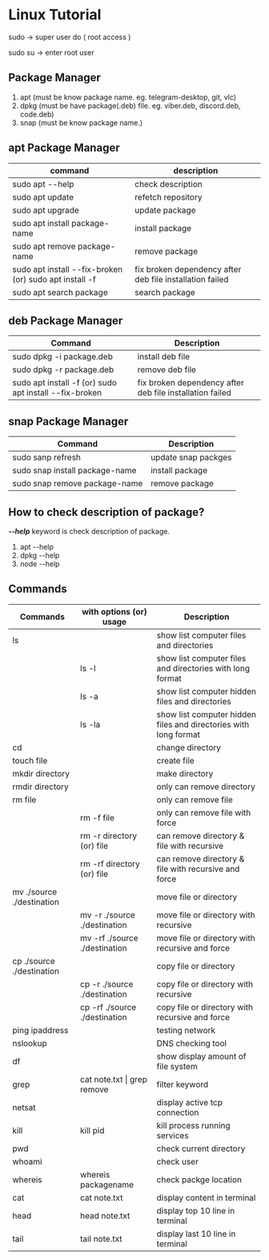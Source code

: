 # Linux Tutorial

sudo &rarr; super user do ( root access )

sudo su &rarr; enter root user

## Package Manager

1. apt (must be know package name. eg. telegram-desktop, git, vlc)
2. dpkg (must be have package(.deb) file. eg. viber.deb, discord.deb, code.deb)
3. snap (must be know package name.)

## apt Package Manager

| command                                                | description                                              |
| ------------------------------------------------------ | -------------------------------------------------------- |
| sudo apt --help                                        | check description                                        |
| sudo apt update                                        | refetch repository                                       |
| sudo apt upgrade                                       | update package                                           |
| sudo apt install package-name                          | install package                                          |
| sudo apt remove package-name                           | remove package                                           |
| sudo apt install --fix-broken (or) sudo apt install -f | fix broken dependency after deb file installation failed |
| sudo apt search package                                | search package                                           |

## deb Package Manager

| Command                                                | Description                                              |
| ------------------------------------------------------ | -------------------------------------------------------- |
| sudo dpkg -i package.deb                               | install deb file                                         |
| sudo dpkg -r package.deb                               | remove deb file                                          |
| sudo apt install -f (or) sudo apt install --fix-broken | fix broken dependency after deb file installation failed |

## snap Package Manager

| Command                        | Description         |
| ------------------------------ | ------------------- |
| sudo sanp refresh              | update snap packges |
| sudo snap install package-name | install package     |
| sudo snap remove package-name  | remove package      |

## How to check description of package?

**_--help_** keyword is check description of package.

1. apt --help
2. dpkg --help
3. node --help

## Commands

| Commands                  | with options (or) usage       | Description                                                      |
| ------------------------- | ----------------------------- | ---------------------------------------------------------------- |
| ls                        |                               | show list computer files and directories                         |
|                           | ls -l                         | show list computer files and directories with long format        |
|                           | ls -a                         | show list computer hidden files and directories                  |
|                           | ls -la                        | show list computer hidden files and directories with long format |
| cd                        |                               | change directory                                                 |
| touch file                |                               | create file                                                      |
| mkdir directory           |                               | make directory                                                   |
| rmdir directory           |                               | only can remove directory                                        |
| rm file                   |                               | only can remove file                                             |
|                           | rm -f file                    | only can remove file with force                                  |
|                           | rm -r directory (or) file     | can remove directory & file with recursive                       |
|                           | rm -rf directory (or) file    | can remove directory & file with recursive and force             |
| mv ./source ./destination |                               | move file or directory                                           |
|                           | mv -r ./source ./destination  | move file or directory with recursive                            |
|                           | mv -rf ./source ./destination | move file or directory with recursive and force                  |
| cp ./source ./destination |                               | copy file or directory                                           |
|                           | cp -r ./source ./destination  | copy file or directory with recursive                            |
|                           | cp -rf ./source ./destination | copy file or directory with recursive and force                  |
| ping ipaddress            |                               | testing network                                                  |
| nslookup                  |                               | DNS checking tool                                                |
| df                        |                               | show display amount of file system                               |
| grep                      | cat note.txt \| grep remove   | filter keyword                                                   |
| netsat                    |                               | display active tcp connection                                    |
| kill                      | kill pid                      | kill process running services                                    |
| pwd                       |                               | check current directory                                          |
| whoami                    |                               | check user                                                       |
| whereis                   | whereis packagename           | check packge location                                            |
| cat                       | cat note.txt                  | display content in terminal                                      |
| head                      | head note.txt                 | display top 10 line in terminal                                  |
| tail                      | tail note.txt                 | display last 10 line in terminal                                 |
